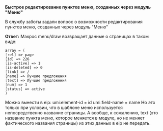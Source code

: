 **Быстрое редактирование пунктов меню, созданных через модуль "Меню"**

В службу заботы задали вопрос о возможности редактирования пунктов меню, созданных через модуль "Меню"

**Ответ:**
Макрос menu/draw возвращает данные о страницах в таком виде:
```
array = (
[rel] => page
[id] => 226
[is-active] => 1
[is-deleted] => 0
[link] => /
[name] => Лучшие предложения
[text] => Лучшие предложения
[num] => 1
[status] => active
)
```
Можно вынести в eip:
umi:element-id = id
umi:field-name = name
Но это только при условии, что в шаблоне меню используется непосредственно название страницы.
А вообще, к сожалению, text (это название пункта меню, которое меняется в модуле, но не меняет фактического названия страницы) из этих данных в eip не передать.
